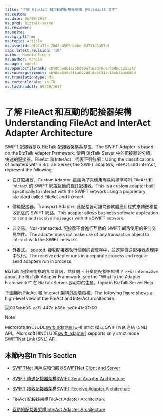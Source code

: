 ```yaml
---
title: "了解 FileAct 和互動的配接器架構 |Microsoft 文件"
ms.custom: 
ms.date: 06/08/2017
ms.prod: biztalk-server
ms.reviewer: 
ms.suite: 
ms.tgt_pltfrm: 
ms.topic: article
ms.assetid: 8f97a7fe-20df-4509-bb6e-53743c3a57df
caps.latest.revision: "16"
author: MandiOhlinger
ms.author: mandia
manager: anneta
ms.openlocfilehash: c04d0ba8b1c2bbd99a71e3d76c8d7ad60c251147
ms.sourcegitcommit: cb908c540d8f1a692d01dc8f313e16cb4b4e696d
ms.translationtype: MT
ms.contentlocale: zh-TW
ms.lasthandoff: 09/20/2017
---
```

# <a name="understanding-fileact-and-interact-adapter-architecture"></a><span data-ttu-id="60a43-102">了解 FileAct 和互動的配接器架構</span><span class="sxs-lookup"><span data-stu-id="60a43-102">Understanding FileAct and InterAct Adapter Architecture</span></span>
<span data-ttu-id="60a43-103">SWIFT 配接器是以 BizTalk 配接器架構為基礎。</span><span class="sxs-lookup"><span data-stu-id="60a43-103">The SWIFT Adapter is based on the BizTalk Adapter Framework.</span></span> <span data-ttu-id="60a43-104">使用 BizTalk Server 中的配接器的分類，快速的配接器，FileAct 和 InterAct，代表下列各項：</span><span class="sxs-lookup"><span data-stu-id="60a43-104">Using the classifications of adapters within BizTalk Server, the SWIFT adapters, FileAct and InterAct, represent the following:</span></span>  
  
-   <span data-ttu-id="60a43-105">自訂配接器。</span><span class="sxs-lookup"><span data-stu-id="60a43-105">Custom Adapter.</span></span> <span data-ttu-id="60a43-106">這是為了與使用專屬的標準呼叫 FileAct 和 Interact 的 SWIFT 網路互動的自訂配接器。</span><span class="sxs-lookup"><span data-stu-id="60a43-106">This is a custom adapter built specifically to interact with the SWIFT network using a proprietary standard called FileAct and Interact.</span></span>  
  
-   <span data-ttu-id="60a43-107">傳輸配接器。</span><span class="sxs-lookup"><span data-stu-id="60a43-107">Transport Adapter.</span></span> <span data-ttu-id="60a43-108">此配接器可讓商務軟體應用程式來傳送和接收訊息的 SWIFT 網路。</span><span class="sxs-lookup"><span data-stu-id="60a43-108">This adapter allows business software application to send and receive messages with the SWIFT network.</span></span>  
  
-   <span data-ttu-id="60a43-109">非交易。</span><span class="sxs-lookup"><span data-stu-id="60a43-109">Non-transacted.</span></span> <span data-ttu-id="60a43-110">配接器不會進行互動的 SWIFT 網路使用的任何交易物件。</span><span class="sxs-lookup"><span data-stu-id="60a43-110">The adapter does not make use of any transaction object to interact with the SWIFT network.</span></span>  
  
-   <span data-ttu-id="60a43-111">外掛式。</span><span class="sxs-lookup"><span data-stu-id="60a43-111">Isolated.</span></span> <span data-ttu-id="60a43-112">接收配接器執行個別的處理序中，並定期傳送配接器處理序中執行。</span><span class="sxs-lookup"><span data-stu-id="60a43-112">The receive adapter runs in a separate process and regular send adapters run in process.</span></span>  
  
 <span data-ttu-id="60a43-113">BizTalk 配接器架構的相關資訊，請參閱 < 什麼是配接器架構？ ></span><span class="sxs-lookup"><span data-stu-id="60a43-113">For information about the BizTalk Adapter Framework, see the "What Is the Adapter Framework?"</span></span> <span data-ttu-id="60a43-114">在 BizTalk Server 說明中的主題。</span><span class="sxs-lookup"><span data-stu-id="60a43-114">topic in BizTalk Server Help.</span></span>  
  
 <span data-ttu-id="60a43-115">下圖顯示 FileAct 和 InterAct 架構的高階檢視。</span><span class="sxs-lookup"><span data-stu-id="60a43-115">The following figure shows a high-level view of the FileAct and InterAct architecture.</span></span>  
  
 ![](../../adapters-and-accelerators/fileact-interact/media/035ebb05-ce11-447c-b56b-ba8b41e07e50.gif "035ebb05-ce11-447c-b56b-ba8b41e07e50")  
  
> [!NOTE]
>  <span data-ttu-id="60a43-116">Microsoft[!INCLUDE[swift_adapter](../../includes/swift-adapter-md.md)]支援 strict 模式 SWIFTNet 連結 (SNL) API。</span><span class="sxs-lookup"><span data-stu-id="60a43-116">Microsoft [!INCLUDE[swift_adapter](../../includes/swift-adapter-md.md)] supports only strict mode SWIFTNet Link (SNL) API.</span></span>  
  
## <a name="in-this-section"></a><span data-ttu-id="60a43-117">本節內容</span><span class="sxs-lookup"><span data-stu-id="60a43-117">In This Section</span></span>  
  
-   [<span data-ttu-id="60a43-118">SWIFTNet 用戶端和伺服器</span><span class="sxs-lookup"><span data-stu-id="60a43-118">SWIFTNet Client and Server</span></span>](../../adapters-and-accelerators/fileact-interact/swiftnet-client-and-server.md)  
  
-   [<span data-ttu-id="60a43-119">SWIFT 傳送配接器架構</span><span class="sxs-lookup"><span data-stu-id="60a43-119">SWIFT Send Adapter Architecture</span></span>](../../adapters-and-accelerators/fileact-interact/swift-send-adapter-architecture.md)  
  
-   [<span data-ttu-id="60a43-120">SWIFT 接收配接器架構</span><span class="sxs-lookup"><span data-stu-id="60a43-120">SWIFT Receive Adapter Architecture</span></span>](../../adapters-and-accelerators/fileact-interact/swift-receive-adapter-architecture.md)  
  
-   [<span data-ttu-id="60a43-121">FileAct 配接器架構</span><span class="sxs-lookup"><span data-stu-id="60a43-121">FileAct Adapter Architecture</span></span>](../../adapters-and-accelerators/fileact-interact/fileact-adapter-architecture.md)  
  
-   [<span data-ttu-id="60a43-122">互動的配接器架構</span><span class="sxs-lookup"><span data-stu-id="60a43-122">InterAct Adapter Architecture</span></span>](../../adapters-and-accelerators/fileact-interact/interact-adapter-architecture.md)